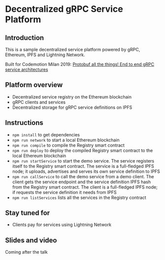 # Decentralized gRPC Service Platform

## Introduction
This is a sample decentralized service platform powered by gRPC, Ethereum, IPFS and Lightning Network.  
  
Built for Codemotion Milan 2019:
[Protobuf all the things! End to end gRPC service architectures](https://events.codemotion.com/conferences/milan/2019/speaker/5488/)

## Platform overview
- Decentralized service registry on the Ethereum blockchain
- gRPC clients and services
- Decentralized storage for gRPC service definitions on IPFS 

## Instructions
- `npm install` to get dependencies
- `npm run network` to start a local Ethereum blockchain
- `npm run compile` to compile the Registry smart contract
- `npm run deploy` to deploy the compiled Registry smart contract to the local Ethereum blockchain
- `npm run startService` to start the demo service. The service registers itself to the Registry smart contract. The service is a full-fledged IPFS node; it uploads, advertises and serves its own service definition to IPFS
- `npm run callService` to call the demo service from a demo client. The client gets the service endpoint and the service definition IPFS hash from the Registry smart contract. The client is a full-fledged IPFS node; if requests the service definition it needs from IPFS
- `npm run listServices` lists all the services in the Registry contract

## Stay tuned for
- Clients pay for services using Lightning Network

## Slides and video
Coming after the talk
